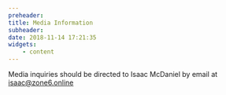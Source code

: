 ```yaml
---
preheader: 
title: Media Information
subheader: 
date: 2018-11-14 17:21:35
widgets:
    - content
---
```


Media inquiries should be directed to Isaac McDaniel by email at isaac@zone6.online